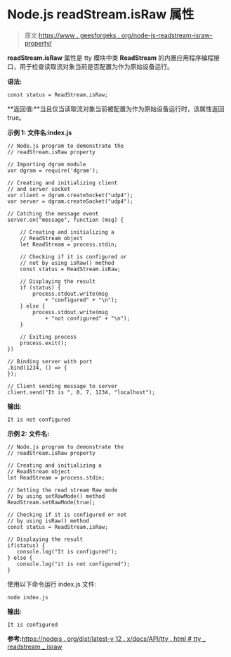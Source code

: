 # Node.js readStream.isRaw 属性

> 原文:[https://www . geesforgeks . org/node-js-readstream-israw-property/](https://www.geeksforgeeks.org/node-js-readstream-israw-property/)

**readStream.isRaw** 属性是 tty 模块中类 **ReadStream** 的内置应用程序编程接口，用于检查读取流对象当前是否配置为作为原始设备运行。

**语法:**

```
const status = ReadStream.isRaw;
```

**返回值:**当且仅当读取流对象当前被配置为作为原始设备运行时，该属性返回 true。

**示例 1:** **文件名:index.js**

```
// Node.js program to demonstrate the
// readStream.isRaw property

// Importing dgram module
var dgram = require('dgram');

// Creating and initializing client
// and server socket
var client = dgram.createSocket("udp4");
var server = dgram.createSocket("udp4");

// Catching the message event
server.on("message", function (msg) {

    // Creating and initializing a
    // ReadStream object
    let ReadStream = process.stdin;

    // Checking if it is configured or
    // not by using isRaw() method
    const status = ReadStream.isRaw;

    // Displaying the result
    if (status) {
        process.stdout.write(msg 
            + "configured" + "\n");
    } else {
        process.stdout.write(msg 
            + "not configured" + "\n");
    }

    // Exiting process
    process.exit();
})

// Binding server with port
.bind(1234, () => {
});

// Client sending message to server
client.send("It is ", 0, 7, 1234, "localhost");
```

**输出:**

```
It is not configured
```

**示例 2:** **文件名:**

```
// Node.js program to demonstrate the
// readStream.isRaw property

// Creating and initializing a 
// ReadStream object
let ReadStream = process.stdin;

// Setting the read stream Raw mode
// by using setRawMode() method
ReadStream.setRawMode(true);

// Checking if it is configured or not 
// by using isRaw() method
const status = ReadStream.isRaw;

// Displaying the result
if(status) {
   console.log("It is configured");
} else {
   console.log("it is not configured");
}
```

使用以下命令运行 index.js 文件:

```
node index.js
```

**输出:**

```
It is configured
```

**参考:**[https://nodejs . org/dist/latest-v 12 . x/docs/API/tty . html # tty _ readstream _ israw](https://nodejs.org/dist/latest-v12.x/docs/api/tty.html#tty_readstream_israw)